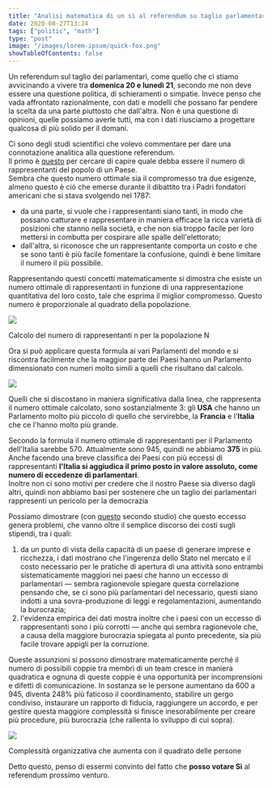 ```yaml
---
title: "Analisi matematica di un sì al referendum su taglio parlamentari"
date: 2020-08-27T13:24
tags: ["politic", "math"]
type: "post"
image: "/images/lorem-ipsum/quick-fox.png"
showTableOfContents: false
---
```


Un referendum sul taglio dei parlamentari, come quello che ci stiamo avvicinando a vivere tra **domenica 20 e lunedì 21**, secondo me non deve essere una questione politica, di schieramenti o simpatie. Invece penso che vada affrontato razionalmente, con dati e modelli che possano far pendere la scelta da una parte piuttosto che dall'altra. Non è una questione di opinioni, quelle possiamo averle tutti, ma con i dati riusciamo a progettare qualcosa di più solido per il domani.  
  
Ci sono degli studi scientifici che volevo commentare per dare una connotazione analitica alla questione referendum.  
Il primo è [questo](http://publications.ut-capitole.fr/2423/1/representatives.pdf) per cercare di capire quale debba essere il numero di rappresentanti del popolo di un Paese.  
Sembra che questo numero ottimale sia il compromesso tra due esigenze, almeno questo è ciò che emerse durante il dibattito tra i Padri fondatori americani che si stava svolgendo nel 1787:

*   da una parte, si vuole che i rappresentanti siano tanti, in modo che possano catturare e rappresentare in maniera efficace la ricca varietà di posizioni che stanno nella società, e che non sia troppo facile per loro mettersi in combutta per cospirare alle spalle dell'elettorato;
*   dall'altra, si riconosce che un rappresentante comporta un costo e che se sono tanti è più facile fomentare la confusione, quindi è bene limitare il numero il più possibile.

Rappresentando questi concetti matematicamente si dimostra che esiste un numero ottimale di rappresentanti in funzione di una rappresentazione quantitativa del loro costo, tale che esprima il miglior compromesso. Questo numero è proporzionale al quadrato della popolazione.

![](https://dariofadda.it/media/posts/10/responsive/1_EXKFsRLUiUzVdg8W7dmy1A-xs.png)

Calcolo del numero di rappresentanti n per la popolazione N

Ora si può applicare questa formula ai vari Parlamenti del mondo e si riscontra facilmente che la maggior parte dei Paesi hanno un Parlamento dimensionato con numeri molto simili a quelli che risultano dal calcolo.

![](https://dariofadda.it/media/posts/10/responsive/1_ISFee-fKB5pDD_sD_Za1KA-xs.png)

Quelli che si discostano in maniera significativa dalla linea, che rappresenta il numero ottimale calcolato, sono sostanzialmente 3: gli **USA** che hanno un Parlamento molto più piccolo di quello che servirebbe, la **Francia** e l'**Italia** che ce l'hanno molto più grande.  
  
Secondo la formula il numero ottimale di rappresentanti per il Parlamento dell'Italia sarebbe 570. Attualmente sono 945, quindi ne abbiamo **375** in più.  
Anche facendo una breve classifica dei Paesi con più eccessi di rappresentanti **l'Italia si aggiudica il primo posto in valore assoluto, come numero di eccedenze di parlamentari**.  
Inoltre non ci sono motivi per credere che il nostro Paese sia diverso dagli altri, quindi non abbiamo basi per sostenere che un taglio dei parlamentari rappresenti un pericolo per la democrazia  
  
Possiamo dimostrare (con [questo](https://www.researchgate.net/publication/317753126_More_politicians_more_corruption_evidence_from_Swedish_municipalities) secondo studio) che questo eccesso genera problemi, che vanno oltre il semplice discorso dei costi sugli stipendi, tra i quali:

1.  da un punto di vista della capacità di un paese di generare imprese e ricchezza, i dati mostrano che l'ingerenza dello Stato nel mercato e il costo necessario per le pratiche di apertura di una attività sono entrambi sistematicamente maggiori nei paesi che hanno un eccesso di parlamentari — sembra ragionevole spiegare questa correlazione pensando che, se ci sono più parlamentari del necessario, questi siano indotti a una sovra-produzione di leggi e regolamentazioni, aumentando la burocrazia;
2.  l'evidenza empirica dei dati mostra inoltre che i paesi con un eccesso di rappresentanti sono i più corrotti — anche qui sembra ragionevole che, a causa della maggiore burocrazia spiegata al punto precedente, sia più facile trovare appigli per la corruzione.

Queste assunzioni si possono dimostrare matematicamente perché il numero di possibili coppie tra membri di un team cresce in maniera quadratica e ognuna di queste coppie è una opportunità per incomprensioni e difetti di comunicazione. In sostanza se le persone aumentano da 600 a 945, diventa 248% più faticoso il coordinamento, stabilire un gergo condiviso, instaurare un rapporto di fiducia, raggiungere un accordo, e per gestire questa maggiore complessità si finisce inesorabilmente per creare più procedure, più burocrazia (che rallenta lo sviluppo di cui sopra).

![](https://dariofadda.it/media/posts/10/responsive/0_jr7REbgogrbvmzGn-xs.jpg)

Complessità organizzativa che aumenta con il quadrato delle persone

Detto questo, penso di essermi convinto del fatto che **posso votare Sì** al referendum prossimo venturo.
